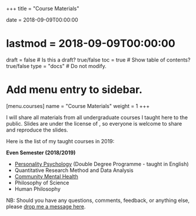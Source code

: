 +++
title = "Course Materials"

date = 2018-09-09T00:00:00
# lastmod = 2018-09-09T00:00:00

draft = false  # Is this a draft? true/false
toc = true  # Show table of contents? true/false
type = "docs"  # Do not modify.

# Add menu entry to sidebar.
[menu.courses]
  name = "Course Materials"
  weight = 1
+++

I will share all materials from all undergraduate courses I taught here to the public. Slides are under the license of [<i class="fab fa-creative-commons"></i>](https://creativecommons.org), so everyone is welcome to share and reproduce the slides.

Here is the list of my taught courses in 2019:

**Even Semester (2018/2019)**<br>
- [Personality Psychology](https://rameliaz.github.io/courses/cm_personality-psych) (Double Degree Programme - taught in English) </br>
- Quantitative Research Method and Data Analysis <br>
- [Community Mental Health](https://rameliaz.github.io/courses/cm_kesehatan-mental-komunitas) </br>
- Philosophy of Science <br>
- Human Philosophy </br>

NB: Should you have any questions, comments, feedback, or anything else, please [drop me a message here](https://rameliaz.github.io/post/qa-tutorial).
